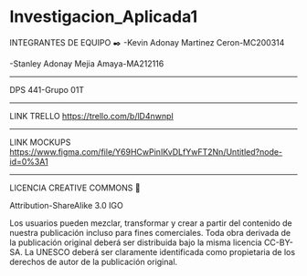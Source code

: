 # Investigacion_Aplicada1

INTEGRANTES DE EQUIPO ✒️
-Kevin Adonay Martinez Ceron-MC200314

-Stanley Adonay Mejia Amaya-MA212116

-----------------------------------------------------------------------------------------------------------------------------------------------------------------------
DPS 441-Grupo 01T

-----------------------------------------------------------------------------------------------------------------------------------------------------------------------
LINK TRELLO
https://trello.com/b/lD4nwnpI

------------------------------------------------------------------------------------------------------------------------------------------------------------------------
LINK MOCKUPS
https://www.figma.com/file/Y69HCwPinIKvDLfYwFT2Nn/Untitled?node-id=0%3A1

------------------------------------------------------------------------------------------------------------------------------------------------------------------------
LICENCIA CREATIVE COMMONS 📄

Attribution-ShareAlike 3.0 IGO

Los usuarios pueden mezclar, transformar y crear a partir del contenido de nuestra publicación incluso para fines comerciales. 
Toda obra derivada de la publicación original deberá ser distribuida bajo la misma licencia CC-BY-SA. La UNESCO deberá ser claramente identificada como propietaria 
de los derechos de autor de la publicación original.
